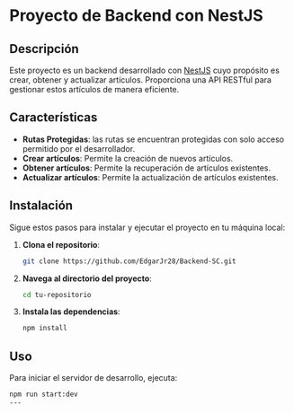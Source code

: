 # Proyecto de Backend con NestJS

## Descripción

Este proyecto es un backend desarrollado con [NestJS](https://nestjs.com/) cuyo propósito es crear, obtener y actualizar artículos. Proporciona una API RESTful para gestionar estos artículos de manera eficiente.

## Características

- **Rutas Protegidas**: las rutas se encuentran protegidas con solo acceso permitido por el desarrollador.
- **Crear artículos**: Permite la creación de nuevos artículos.
- **Obtener artículos**: Permite la recuperación de artículos existentes.
- **Actualizar artículos**: Permite la actualización de artículos existentes.

## Instalación

Sigue estos pasos para instalar y ejecutar el proyecto en tu máquina local:

1. **Clona el repositorio**:

    ```bash
    git clone https://github.com/EdgarJr28/Backend-SC.git
    ```

2. **Navega al directorio del proyecto**:

    ```bash
    cd tu-repositorio
    ```

3. **Instala las dependencias**:

    ```bash
    npm install
    ```

## Uso

Para iniciar el servidor de desarrollo, ejecuta:

```bash
npm run start:dev
---
